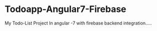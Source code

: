 # Todoapp-Angular7-Firebase
My Todo-List Project In angular -7  with firebase backend integration.....
